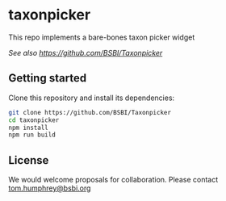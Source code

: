 # taxonpicker

This repo implements a bare-bones taxon picker widget

*See also https://github.com/BSBI/Taxonpicker*

## Getting started

Clone this repository and install its dependencies:

```bash
git clone https://github.com/BSBI/Taxonpicker
cd taxonpicker
npm install
npm run build
```

## License

We would welcome proposals for collaboration. Please contact tom.humphrey@bsbi.org
